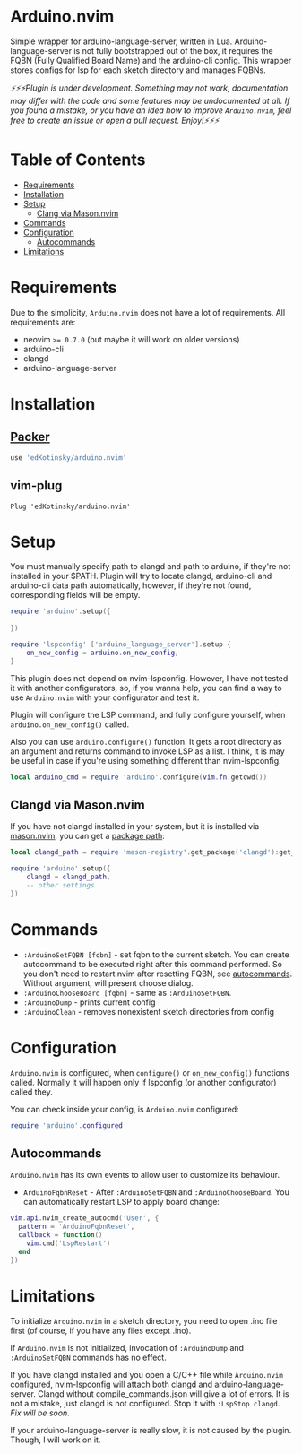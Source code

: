 # Arduino.nvim

Simple wrapper for arduino-language-server, written in Lua.
Arduino-language-server is not fully bootstrapped out of the box,
it requires the FQBN (Fully Qualified Board Name) and the
arduino-cli config. This wrapper stores configs for lsp for each
sketch directory and manages FQBNs.

*:zap::zap::zap:Plugin is under development. Something may not work,
documentation may differ with the code and some features may be undocumented
at all. If you found a mistake, or you have an idea how to improve
*`Arduino.nvim`*, feel free to create an issue or open a pull request.
Enjoy!:zap::zap::zap:*

# Table of Contents

- [Requirements](#requirements)
- [Installation](#installation)
- [Setup](#setup)
    - [Clang via Mason.nvim](#clang-via-mason.nvim)
- [Commands](#commands)
- [Configuration](#configuration)
    - [Autocommands](#autocommands)
- [Limitations](#limitations)

# Requirements

Due to the simplicity, `Arduino.nvim` does not have a lot of requirements.
All requirements are:

- neovim `>= 0.7.0` (but maybe it will work on older versions)
- arduino-cli
- clangd
- arduino-language-server

# Installation

## [Packer](https://github.com/wbthomason/packer.nvim)

```lua
use 'edKotinsky/arduino.nvim'
```

## vim-plug

```vim
Plug 'edKotinsky/arduino.nvim'
```

# Setup

You must manually specify path to clangd and path to arduino, if they're
not installed in your $PATH. Plugin will try to locate clangd, arduino-cli 
and arduino-cli data path automatically, however, if they're not found, 
corresponding fields will be empty.

```lua
require 'arduino'.setup({
    
})
```

```lua
require 'lspconfig' ['arduino_language_server'].setup {
    on_new_config = arduino.on_new_config,
}
```

This plugin does not depend on nvim-lspconfig. However, I have not tested it
with another configurators, so, if you wanna help, you can find a way to use
`Arduino.nvim` with your configurator and test it.

Plugin will configure the LSP command, and fully configure yourself,
when `arduino.on_new_config()` called.

Also you can use `arduino.configure()` function. It gets a root directory as
an argument and returns command to invoke LSP as a list. I think, it is may
be useful in case if you're using something different than nvim-lspconfig.

```lua
local arduino_cmd = require 'arduino'.configure(vim.fn.getcwd())
```

## Clangd via Mason.nvim

If you have not clangd installed in your system, but it is installed via
[mason.nvim](https://github.com/williamboman/mason.nvim), you can get a
[package path](https://github.com/williamboman/mason.nvim/blob/main/doc/reference.md#packageget_install_path):

```lua
local clangd_path = require 'mason-registry'.get_package('clangd'):get_install_path()

require 'arduino'.setup({
    clangd = clangd_path,
    -- other settings
})
```

# Commands

- `:ArduinoSetFQBN [fqbn]` - set fqbn to the current sketch. You can create
autocommand to be executed right after this command performed. So you don't
need to restart nvim after resetting FQBN, see [autocommands](#autocommands).
Without argument, will present choose dialog.
- `:ArduinoChooseBoard [fqbn]` - same as `:ArduinoSetFQBN`.
- `:ArduinoDump` - prints current config
- `:ArduinoClean` - removes nonexistent sketch directories from config

# Configuration

`Arduino.nvim` is configured, when `configure()` or `on_new_config()`
functions called. Normally it will happen only if lspconfig (or another
configurator) called they.

You can check inside your config, is `Arduino.nvim` configured:

```lua
require 'arduino'.configured
```

## Autocommands

`Arduino.nvim` has its own events to allow user to customize its behaviour.

- `ArduinoFqbnReset` - After `:ArduinoSetFQBN` and `:ArduinoChooseBoard`.
You can automatically restart LSP to apply board change:

```lua
vim.api.nvim_create_autocmd('User', {
  pattern = 'ArduinoFqbnReset',
  callback = function()
    vim.cmd('LspRestart')
  end
})
```

# Limitations

To initialize `Arduino.nvim` in a sketch directory, you need to
open .ino file first (of course, if you have any files except .ino).

If `Arduino.nvim` is not initialized, invocation of
`:ArduinoDump` and `:ArduinoSetFQBN` commands has no effect.

If you have clangd installed and you open a C/C++ file while `Arduino.nvim`
configured, nvim-lspconfig will attach both clangd and arduino-language-server.
Clangd without compile_commands.json will give a lot of errors. It is not
a mistake, just clangd is not configured. Stop it with `:LspStop clangd`.
*Fix will be soon*.

If your arduino-language-server is really slow, it is not caused by the plugin.
Though, I will work on it.
